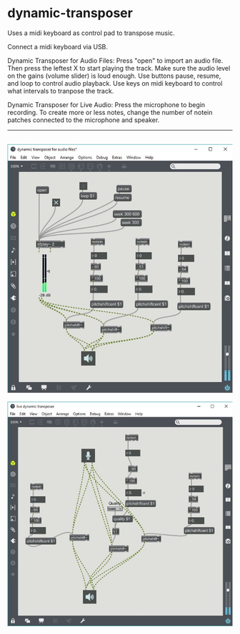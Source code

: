 # dynamic-transposer
Uses a midi keyboard as control pad to transpose music.

Connect a midi keyboard via USB.

Dynamic Transposer for Audio Files:
Press "open" to import an audio file. Then press the leftest X to start playing the track. Make sure the audio level on the gains (volume slider) is loud enough.
Use buttons pause, resume, and loop to control audio playback. 
Use keys on midi keyboard to control what intervals to tranpose the track.

Dynamic Transposer for Live Audio:
Press the microphone to begin recording.
To create more or less notes, change the number of notein patches connected to the microphone and speaker.
<hr>
<br>
<img src="https://github.com/CatherineZeng/dynamic-transposer/blob/master/screenshot2.jpg?raw=true" width="600px"/>
<br><br>
<img src="https://github.com/CatherineZeng/dynamic-transposer/blob/master/screenshot1.jpg?raw=true" width="600px"/>
